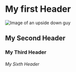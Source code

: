 # My first Header
![Image of an upside down guy](https://www.shutterstock.com/image-photo/fitness-male-hanging-upside-down-260nw-562604299.jpg)
## My Second Header
### My Third Header
###### My Sixth Header
